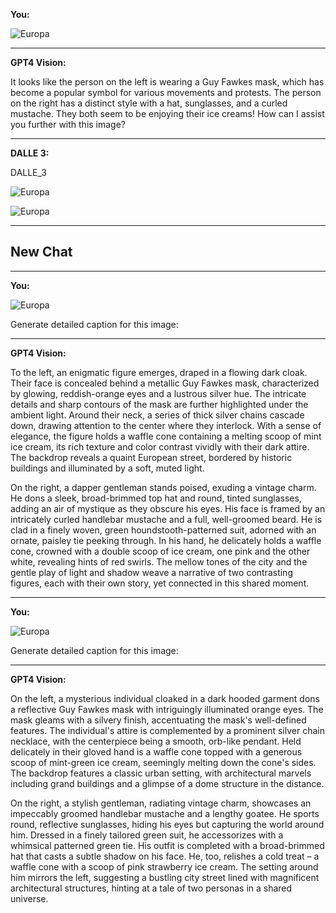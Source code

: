 **You:**

![Europa](/1162671015483154472-dalle3-0.jpeg)

------------------

**GPT4 Vision:**

It looks like the person on the left is wearing a Guy Fawkes mask, which has become a popular symbol for various movements and protests. The person on the right has a distinct style with a hat, sunglasses, and a curled mustache. They both seem to be enjoying their ice creams! How can I assist you further with this image?

------------------

**DALLE 3:**

DALLE_3


![Europa](/1162671015483154472-dalle3-1.png)

![Europa](/1162671015483154472-dalle3-2.png)

------------------

## New Chat

------------------

**You:**

![Europa](/1162671015483154472-dalle3-2.png)

Generate detailed caption for this image:

------------------

**GPT4 Vision:**

To the left, an enigmatic figure emerges, draped in a flowing dark cloak. Their face is concealed behind a metallic Guy Fawkes mask, characterized by glowing, reddish-orange eyes and a lustrous silver hue. The intricate details and sharp contours of the mask are further highlighted under the ambient light. Around their neck, a series of thick silver chains cascade down, drawing attention to the center where they interlock. With a sense of elegance, the figure holds a waffle cone containing a melting scoop of mint ice cream, its rich texture and color contrast vividly with their dark attire. The backdrop reveals a quaint European street, bordered by historic buildings and illuminated by a soft, muted light.

On the right, a dapper gentleman stands poised, exuding a vintage charm. He dons a sleek, broad-brimmed top hat and round, tinted sunglasses, adding an air of mystique as they obscure his eyes. His face is framed by an intricately curled handlebar mustache and a full, well-groomed beard. He is clad in a finely woven, green houndstooth-patterned suit, adorned with an ornate, paisley tie peeking through. In his hand, he delicately holds a waffle cone, crowned with a double scoop of ice cream, one pink and the other white, revealing hints of red swirls. The mellow tones of the city and the gentle play of light and shadow weave a narrative of two contrasting figures, each with their own story, yet connected in this shared moment.

------------------

**You:**

![Europa](/1162671015483154472-dalle3-1.png)

Generate detailed caption for this image:

------------------

**GPT4 Vision:**

On the left, a mysterious individual cloaked in a dark hooded garment dons a reflective Guy Fawkes mask with intriguingly illuminated orange eyes. The mask gleams with a silvery finish, accentuating the mask's well-defined features. The individual's attire is complemented by a prominent silver chain necklace, with the centerpiece being a smooth, orb-like pendant. Held delicately in their gloved hand is a waffle cone topped with a generous scoop of mint-green ice cream, seemingly melting down the cone's sides. The backdrop features a classic urban setting, with architectural marvels including grand buildings and a glimpse of a dome structure in the distance.

On the right, a stylish gentleman, radiating vintage charm, showcases an impeccably groomed handlebar mustache and a lengthy goatee. He sports round, reflective sunglasses, hiding his eyes but capturing the world around him. Dressed in a finely tailored green suit, he accessorizes with a whimsical patterned green tie. His outfit is completed with a broad-brimmed hat that casts a subtle shadow on his face. He, too, relishes a cold treat – a waffle cone with a scoop of pink strawberry ice cream. The setting around him mirrors the left, suggesting a bustling city street lined with magnificent architectural structures, hinting at a tale of two personas in a shared universe.